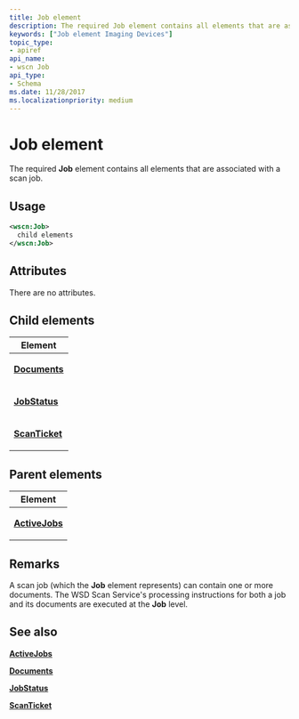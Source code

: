 ```yaml
---
title: Job element
description: The required Job element contains all elements that are associated with a scan job.
keywords: ["Job element Imaging Devices"]
topic_type:
- apiref
api_name:
- wscn Job
api_type:
- Schema
ms.date: 11/28/2017
ms.localizationpriority: medium
---
```


# Job element


The required **Job** element contains all elements that are associated with a scan job.

## Usage

```xml
<wscn:Job>
  child elements
</wscn:Job>
```

## Attributes

There are no attributes.

## Child elements


<table>
<colgroup>
<col width="100%" />
</colgroup>
<thead>
<tr class="header">
<th>Element</th>
</tr>
</thead>
<tbody>
<tr class="odd">
<td><p><a href="documents.md" data-raw-source="[&lt;strong&gt;Documents&lt;/strong&gt;](documents.md)"><strong>Documents</strong></a></p></td>
</tr>
<tr class="even">
<td><p><a href="jobstatus.md" data-raw-source="[&lt;strong&gt;JobStatus&lt;/strong&gt;](jobstatus.md)"><strong>JobStatus</strong></a></p></td>
</tr>
<tr class="odd">
<td><p><a href="scanticket.md" data-raw-source="[&lt;strong&gt;ScanTicket&lt;/strong&gt;](scanticket.md)"><strong>ScanTicket</strong></a></p></td>
</tr>
</tbody>
</table>

## Parent elements


<table>
<colgroup>
<col width="100%" />
</colgroup>
<thead>
<tr class="header">
<th>Element</th>
</tr>
</thead>
<tbody>
<tr class="odd">
<td><p><a href="activejobs.md" data-raw-source="[&lt;strong&gt;ActiveJobs&lt;/strong&gt;](activejobs.md)"><strong>ActiveJobs</strong></a></p></td>
</tr>
</tbody>
</table>

## Remarks

A scan job (which the **Job** element represents) can contain one or more documents. The WSD Scan Service's processing instructions for both a job and its documents are executed at the **Job** level.

## See also


[**ActiveJobs**](activejobs.md)

[**Documents**](documents.md)

[**JobStatus**](jobstatus.md)

[**ScanTicket**](scanticket.md)

 

 






